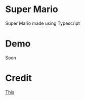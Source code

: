 # Super Mario

Super Mario made using Typescript

# Demo

Soon

# Credit

[This](https://www.youtube.com/playlist?list=PLS8HfBXv9ZWWe8zXrViYbIM2Hhylx8DZx)
